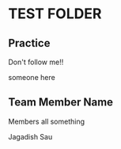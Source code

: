 # TEST FOLDER

## Practice 

Don't follow me!!

someone here


## Team Member Name
<!-- Branch Information -->


Members all something


Jagadish Sau
